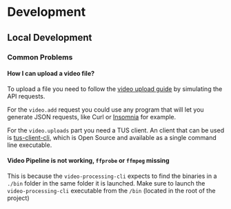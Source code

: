 # Development

## Local Development

### Common Problems

#### How I can upload a video file?

To upload a file you need to follow the [video upload guide](./video-upload.md) by simulating the API requests.

For the `video.add` request you could use any program that will let you generate JSON requests, like Curl or [Insomnia](https://insomnia.rest/) for example.

For the `video.uploads` part you need a TUS client. An client that can be used is [tus-client-cli](https://github.com/avvertix/tus-client-cli), which is Open Source and available as a single command line executable.

#### Video Pipeline is not working, `ffprobe` or `ffmpeg` missing

This is because the `video-processing-cli` expects to find the binaries in a `./bin` folder in the same folder it is launched. Make sure to launch the `video-processing-cli` executable from the `/bin` (located in the root of the project)
